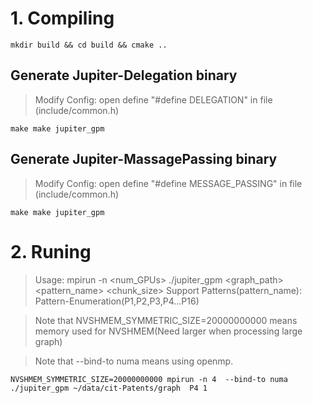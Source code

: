 # 1. Compiling

```
mkdir build && cd build && cmake ..
```
## Generate Jupiter-Delegation binary
>Modify Config: open define "#define DELEGATION" in file (include/common.h)  

```
make make jupiter_gpm
```

## Generate Jupiter-MassagePassing binary
>Modify Config: open define "#define MESSAGE_PASSING" in file (include/common.h)  

```
make make jupiter_gpm
```

# 2. Runing
>Usage: mpirun -n <num_GPUs> ./jupiter_gpm <graph_path> <pattern_name> <chunk_size>
>Support Patterns(pattern_name): Pattern-Enumeration(P1,P2,P3,P4...P16)

> Note that NVSHMEM_SYMMETRIC_SIZE=20000000000 means memory used for NVSHMEM(Need larger when processing large graph)

> Note that --bind-to numa means using openmp. 
```
NVSHMEM_SYMMETRIC_SIZE=20000000000 mpirun -n 4  --bind-to numa ./jupiter_gpm ~/data/cit-Patents/graph  P4 1
```


